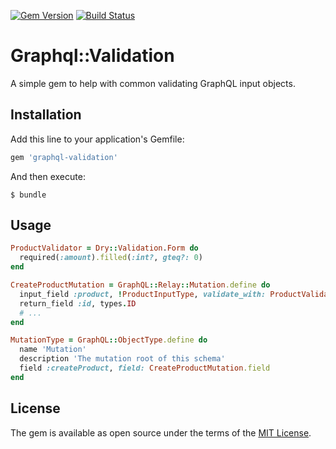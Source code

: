 [![Gem Version](https://badge.fury.io/rb/graphql-validation.svg)](https://badge.fury.io/rb/graphql-validation)
[![Build Status](https://travis-ci.org/adHawk/graphql-validation.svg?branch=master)](https://travis-ci.org/adHawk/graphql-validation)

# Graphql::Validation

A simple gem to help with common validating GraphQL input objects.

## Installation

Add this line to your application's Gemfile:

```ruby
gem 'graphql-validation'
```

And then execute:

    $ bundle

## Usage

```ruby
ProductValidator = Dry::Validation.Form do
  required(:amount).filled(:int?, gteq?: 0)
end

CreateProductMutation = GraphQL::Relay::Mutation.define do
  input_field :product, !ProductInputType, validate_with: ProductValidator
  return_field :id, types.ID
  # ...
end

MutationType = GraphQL::ObjectType.define do
  name 'Mutation'
  description 'The mutation root of this schema'
  field :createProduct, field: CreateProductMutation.field
end
```

## License

The gem is available as open source under the terms of the [MIT License](http://opensource.org/licenses/MIT).
